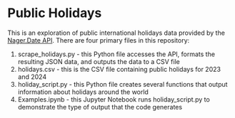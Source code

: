 # Public Holidays
This is an exploration of public international holidays data provided by the [Nager.Date API](https://date.nager.at/swagger/index.html). There are four primary files in this repository:

1. scrape_holidays.py - this Python file accesses the API, formats the resulting JSON data, and outputs the data to a CSV file
2. holidays.csv - this is the CSV file containing public holidays for 2023 and 2024
3. holiday_script.py - this Python file creates several functions that output information about holidays around the world
4. Examples.ipynb - this Jupyter Notebook runs holiday_script.py to demonstrate the type of output that the code generates
